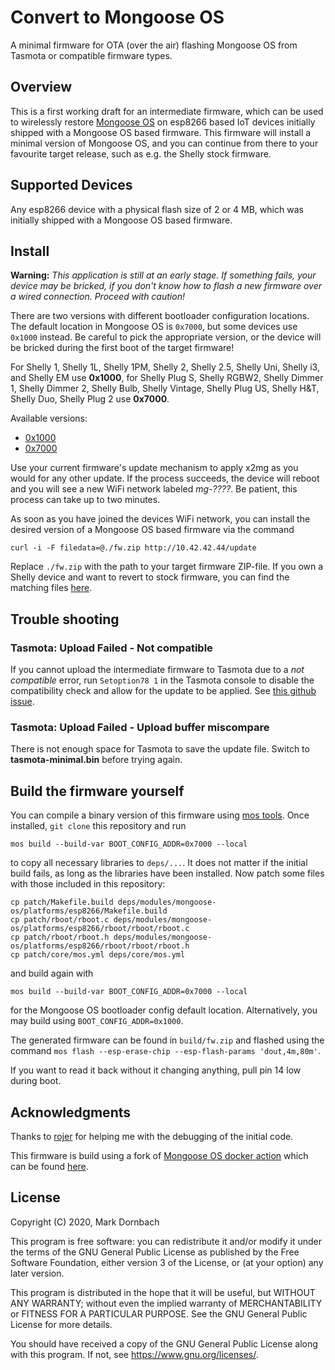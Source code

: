 # Convert to Mongoose OS

A minimal firmware for OTA (over the air) flashing Mongoose OS from Tasmota
or compatible firmware types.

## Overview

This is a first working draft for an intermediate firmware, which can be used to
wirelessly restore [Mongoose OS](https://mongoose-os.com/docs/mongoose-os/quickstart/setup.md)
on esp8266 based IoT devices initially shipped with a Mongoose OS based
firmware. This firmware will install a minimal version of Mongoose OS, and you
can continue from there to your favourite target release, such as e.g. the
Shelly stock firmware.

## Supported Devices

Any esp8266 device with a physical flash size of 2 or 4 MB, which was initially
shipped with a Mongoose OS based firmware.

## Install

**Warning:** _This application is still at an early stage. If something fails,
your device may be bricked, if you don't know how to flash a new firmware over a
wired connection. Proceed with caution!_

There are two versions with different bootloader configuration locations. The
default location in Mongoose OS is `0x7000`, but some devices use `0x1000`
instead. Be careful to pick the appropriate version, or the device will be
bricked during the first boot of the target firmware!

For Shelly 1, Shelly 1L, Shelly 1PM, Shelly 2, Shelly 2.5, Shelly Uni,
Shelly i3, and Shelly EM use __0x1000__, for Shelly Plug S, Shelly RGBW2,
Shelly Dimmer 1, Shelly Dimmer 2, Shelly Bulb, Shelly Vintage, Shelly Plug US,
Shelly H&T, Shelly Duo, Shelly Plug 2 use __0x7000__.

Available versions:
 * [0x1000](https://dl.dasker.eu/firmware/mgos512k-0x1000.bin)
 * [0x7000](https://dl.dasker.eu/firmware/mgos512k-0x7000.bin)

Use your current firmware's update mechanism to apply x2mg as you would for any
other update. If the process succeeds, the device will reboot and you will see a
new WiFi network labeled _mg-????_. Be patient, this process can take up to two
minutes.

As soon as you have joined the devices WiFi network, you can install the desired
version of a Mongoose OS based firmware via the command

```
curl -i -F filedata=@./fw.zip http://10.42.42.44/update
```

Replace `./fw.zip` with the path to your target firmware ZIP-file. If you own a
Shelly device and want to revert to stock firmware, you can find the matching
files [here](https://api.shelly.cloud/files/firmware).

## Trouble shooting

### Tasmota: Upload Failed - Not compatible
If you cannot upload the intermediate firmware to Tasmota due to a _not
compatible_ error, run `Setoption78 1` in the Tasmota console to disable
the compatibility check and allow for the update to be applied. See
[this github issue](https://github.com/esphome/issues/issues/955).

### Tasmota: Upload Failed - Upload buffer miscompare
There is not enough space for Tasmota to save the update file. Switch to
**tasmota-minimal.bin** before trying again.

## Build the firmware yourself

You can compile a binary version of this firmware using [mos tools](https://mongoose-os.com/docs/mongoose-os/quickstart/setup.md#1-download-and-install-mos-tool). Once installed, `git clone` this repository and
run

```
mos build --build-var BOOT_CONFIG_ADDR=0x7000 --local
```

to copy all necessary libraries to `deps/...`. It does not matter if the initial
build fails, as long as the libraries have been installed. Now patch some files
with those included in this repository:

```
cp patch/Makefile.build deps/modules/mongoose-os/platforms/esp8266/Makefile.build
cp patch/rboot/rboot.c deps/modules/mongoose-os/platforms/esp8266/rboot/rboot/rboot.c
cp patch/rboot/rboot.h deps/modules/mongoose-os/platforms/esp8266/rboot/rboot/rboot.h
cp patch/core/mos.yml deps/core/mos.yml
```

and build again with

```
mos build --build-var BOOT_CONFIG_ADDR=0x7000 --local
```

for the Mongoose OS bootloader config default location. Alternatively, you may
build using `BOOT_CONFIG_ADDR=0x1000`.

The generated firmware can be found in `build/fw.zip` and flashed using the
command `mos flash --esp-erase-chip --esp-flash-params 'dout,4m,80m'`.

If you want to read it back without it changing anything, pull pin 14 low during
boot.

## Acknowledgments
Thanks to [rojer](https://github.com/rojer) for helping me with the debugging of
the initial code.

This firmware is build using a fork of [Mongoose OS docker action](https://github.com/dea82/mongoose-os-action)
which can be found [here](https://github.com/yaourdt/mongoose-os-action).

## License
Copyright (C) 2020, Mark Dornbach

This program is free software: you can redistribute it and/or modify
it under the terms of the GNU General Public License as published by
the Free Software Foundation, either version 3 of the License, or
(at your option) any later version.

This program is distributed in the hope that it will be useful,
but WITHOUT ANY WARRANTY; without even the implied warranty of
MERCHANTABILITY or FITNESS FOR A PARTICULAR PURPOSE.  See the
GNU General Public License for more details.

You should have received a copy of the GNU General Public License
along with this program. If not, see https://www.gnu.org/licenses/.
